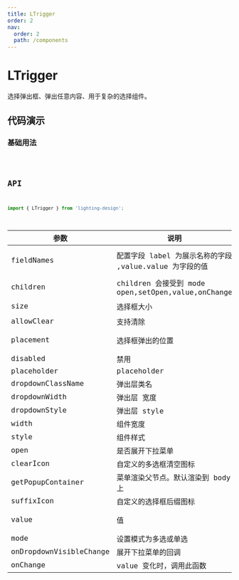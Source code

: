 ```yaml
---
title: LTrigger
order: 2
nav:
  order: 2
  path: /components
---
```


# LTrigger

选择弹出框、弹出任意内容、用于复杂的选择组件。

## 代码演示

### 基础用法

<code src='./demos/Demo1.tsx' />

## API

```ts
import { LTrigger } from 'lighting-design';
```

| 参数 | 说明 | 类型 | 默认值 |
| --- | --- | --- | --- |
| fieldNames | 配置字段 label 为展示名称的字段 ,value.value 为字段的值 | `{ label: string; value: string; }` | `{ label: 'label' ,value: 'value' } ` |
| children | children 会接受到 mode open,setOpen,value,onChange | `ReactElement` | `-` |
| size | 选择框大小 | `'small' \| 'middle'\|'large'` | `'middle'` |
| allowClear | 支持清除 | `boolean` | `true` |
| placement | 选择框弹出的位置 | `bottomLeft bottomRight topLeft topRight` | `bottomLeft` |
| disabled | 禁用 | `boolean` | `false` |
| placeholder | placeholder | `string` | `请选择` |
| dropdownClassName | 弹出层类名 | `string` | `-` |
| dropdownWidth | 弹出层 宽度 | `number` | `500` |
| dropdownStyle | 弹出层 style | `CSSProperties` | `-` |
| width | 组件宽度 | `number` | `250` |
| style | 组件样式 | `CSSProperties` | `-` |
| open | 是否展开下拉菜单 | `boolean` | `-` |
| clearIcon | 自定义的多选框清空图标 | `ReactNode` | `-` |
| getPopupContainer | 菜单渲染父节点。默认渲染到 body 上 | `function(triggerNode)` | `() => document.body ` |
| suffixIcon | 自定义的选择框后缀图标 | `ReactNode` | `-` |
| value | 值 | `{ label: string; value: string\| string[]; }` | `-` |
| mode | 设置模式为多选或单选 | `'checkbox' \| 'radio'` | `radio` |
| onDropdownVisibleChange | 展开下拉菜单的回调 | `function(open) ` | `-` |
| onChange | value 变化时，调用此函数 | `function(value) ` | `-` |
